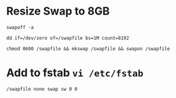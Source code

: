 # Resize Swap to 8GB
```console
swapoff -a
```
```console
dd if=/dev/zero of=/swapfile bs=1M count=8192
```
```console
chmod 0600 /swapfile && mkswap /swapfile && swapon /swapfile
```

# Add to fstab `vi /etc/fstab`
```console
/swapfile none swap sw 0 0
```
